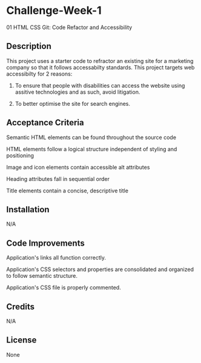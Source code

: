 # Challenge-Week-1
01 HTML CSS Git: Code Refactor and Accessibility 

## Description
This project uses a starter code to refractor an existing site for a marketing company so that it follows accessabilty standards. This project targets web accessibilty for 2 reasons:
1. To ensure that people with disabilities can access the website using assitive technologies and as such, avoid litigation.
   
2. To better optimise the site for search engines.

## Acceptance Criteria 
Semantic HTML elements can be found throughout the source code

HTML elements follow a logical structure independent of styling and positioning

Image and icon elements contain accessible alt attributes

Heading attributes fall in sequential order

Title elements contain a concise, descriptive title

## Installation 
N/A

## Code Improvements 
Application's links all function correctly.

Application's CSS selectors and properties are consolidated and organized to follow semantic structure.

Application's CSS file is properly commented.

## Credits
N/A

## License 
None
